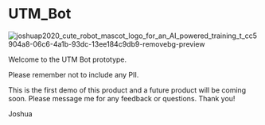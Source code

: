 # UTM_Bot
![joshuap2020_cute_robot_mascot_logo_for_an_AI_powered_training_t_cc5904a8-06c6-4a1b-93dc-13ee184c9db9-removebg-preview](https://github.com/Jpaul2016/UTM_Bot/assets/31460668/a5fe373d-935d-489c-8a0e-aa8e1c7cf94e)


Welcome to the UTM Bot prototype. 

Please remember not to include any PII. 

This is the first demo of this product and a future product will be coming soon. Please message me for any feedback or questions. Thank you! 

Joshua 
